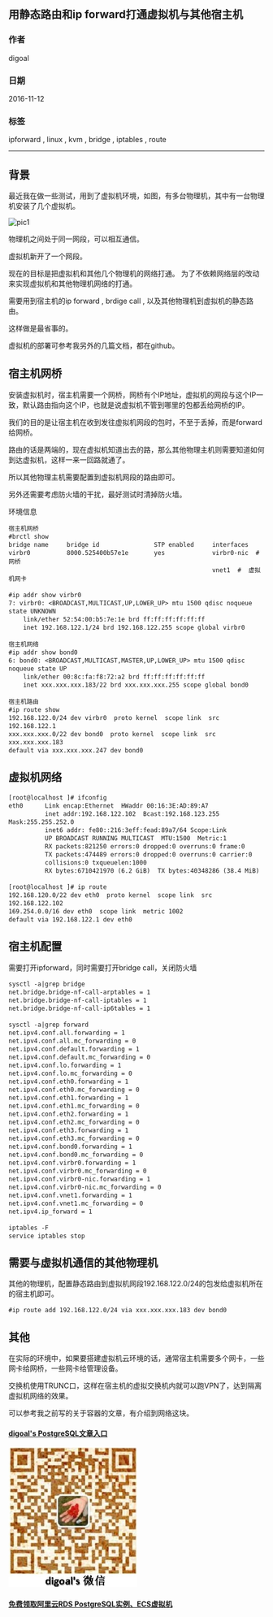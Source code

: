 ## 用静态路由和ip forward打通虚拟机与其他宿主机
                                              
### 作者                                             
digoal                                              
                                              
### 日期                                             
2016-11-12                                                     
                                              
### 标签                                            
ipforward , linux , kvm , bridge , iptables , route                                                                                
                                              
----                                            
                                              
## 背景   
最近我在做一些测试，用到了虚拟机环境，如图，有多台物理机，其中有一台物理机安装了几个虚拟机。  
  
![pic1](20161112_03_pic_001.png)  
  
物理机之间处于同一网段，可以相互通信。  
  
虚拟机新开了一个网段。  
  
现在的目标是把虚拟机和其他几个物理机的网络打通。  为了不依赖网络层的改动来实现虚拟机和其他物理机网络的打通。  
  
需要用到宿主机的ip forward , brdige call , 以及其他物理机到虚拟机的静态路由。  
  
这样做是最省事的。  
  
虚拟机的部署可参考我另外的几篇文档，都在github。  
  
## 宿主机网桥
安装虚拟机时，宿主机需要一个网桥，网桥有个IP地址，虚拟机的网段与这个IP一致，默认路由指向这个IP，也就是说虚拟机不管到哪里的包都丢给网桥的IP。  
  
我们的目的是让宿主机在收到发往虚拟机网段的包时，不至于丢掉，而是forward给网桥。  
  
路由的话是两端的，现在虚拟机知道出去的路，那么其他物理主机则需要知道如何到达虚拟机，这样一来一回路就通了。  
  
所以其他物理主机需要配置到虚拟机网段的路由即可。  
  
另外还需要考虑防火墙的干扰，最好测试时清掉防火墙。  
  
环境信息  
  
```
宿主机网桥
#brctl show
bridge name     bridge id               STP enabled     interfaces
virbr0          8000.525400b57e1e       yes             virbr0-nic  # 网桥
                                                        vnet1  #  虚拟机网卡  

#ip addr show virbr0
7: virbr0: <BROADCAST,MULTICAST,UP,LOWER_UP> mtu 1500 qdisc noqueue state UNKNOWN 
    link/ether 52:54:00:b5:7e:1e brd ff:ff:ff:ff:ff:ff
    inet 192.168.122.1/24 brd 192.168.122.255 scope global virbr0

宿主机网络
#ip addr show bond0
6: bond0: <BROADCAST,MULTICAST,MASTER,UP,LOWER_UP> mtu 1500 qdisc noqueue state UP 
    link/ether 00:8c:fa:f8:72:a2 brd ff:ff:ff:ff:ff:ff
    inet xxx.xxx.xxx.183/22 brd xxx.xxx.xxx.255 scope global bond0

宿主机路由
#ip route show
192.168.122.0/24 dev virbr0  proto kernel  scope link  src 192.168.122.1 
xxx.xxx.xxx.0/22 dev bond0  proto kernel  scope link  src xxx.xxx.xxx.183 
default via xxx.xxx.xxx.247 dev bond0 
```
  
## 虚拟机网络
```
[root@localhost ]# ifconfig
eth0      Link encap:Ethernet  HWaddr 00:16:3E:AD:89:A7  
          inet addr:192.168.122.102  Bcast:192.168.123.255  Mask:255.255.252.0
          inet6 addr: fe80::216:3eff:fead:89a7/64 Scope:Link
          UP BROADCAST RUNNING MULTICAST  MTU:1500  Metric:1
          RX packets:821250 errors:0 dropped:0 overruns:0 frame:0
          TX packets:474489 errors:0 dropped:0 overruns:0 carrier:0
          collisions:0 txqueuelen:1000 
          RX bytes:6710421970 (6.2 GiB)  TX bytes:40348286 (38.4 MiB)

[root@localhost ]# ip route
192.168.120.0/22 dev eth0  proto kernel  scope link  src 192.168.122.102 
169.254.0.0/16 dev eth0  scope link  metric 1002 
default via 192.168.122.1 dev eth0 
```
  
## 宿主机配置
需要打开ipforward，同时需要打开bridge call，关闭防火墙  
  
```
sysctl -a|grep bridge
net.bridge.bridge-nf-call-arptables = 1
net.bridge.bridge-nf-call-iptables = 1
net.bridge.bridge-nf-call-ip6tables = 1

sysctl -a|grep forward
net.ipv4.conf.all.forwarding = 1
net.ipv4.conf.all.mc_forwarding = 0
net.ipv4.conf.default.forwarding = 1
net.ipv4.conf.default.mc_forwarding = 0
net.ipv4.conf.lo.forwarding = 1
net.ipv4.conf.lo.mc_forwarding = 0
net.ipv4.conf.eth0.forwarding = 1
net.ipv4.conf.eth0.mc_forwarding = 0
net.ipv4.conf.eth1.forwarding = 1
net.ipv4.conf.eth1.mc_forwarding = 0
net.ipv4.conf.eth2.forwarding = 1
net.ipv4.conf.eth2.mc_forwarding = 0
net.ipv4.conf.eth3.forwarding = 1
net.ipv4.conf.eth3.mc_forwarding = 0
net.ipv4.conf.bond0.forwarding = 1
net.ipv4.conf.bond0.mc_forwarding = 0
net.ipv4.conf.virbr0.forwarding = 1
net.ipv4.conf.virbr0.mc_forwarding = 0
net.ipv4.conf.virbr0-nic.forwarding = 1
net.ipv4.conf.virbr0-nic.mc_forwarding = 0
net.ipv4.conf.vnet1.forwarding = 1
net.ipv4.conf.vnet1.mc_forwarding = 0
net.ipv4.ip_forward = 1

iptables -F
service iptables stop
```
  
## 需要与虚拟机通信的其他物理机
其他的物理机，配置静态路由到虚拟机网段192.168.122.0/24的包发给虚拟机所在的宿主机即可。  
  
```
#ip route add 192.168.122.0/24 via xxx.xxx.xxx.183 dev bond0
```
  
## 其他
在实际的环境中，如果要搭建虚拟机云环境的话，通常宿主机需要多个网卡，一些网卡给网桥，一些网卡给管理设备。  
  
交换机使用TRUNC口，这样在宿主机的虚拟交换机内就可以跑VPN了，达到隔离虚拟机网络的效果。  
  
可以参考我之前写的关于容器的文章，有介绍到网络这块。  
                         
                                      
  
  
  
  
  
  
  
  
  
  
  
  
  
  
  
#### [digoal's PostgreSQL文章入口](https://github.com/digoal/blog/blob/master/README.md "22709685feb7cab07d30f30387f0a9ae")
  
  
![digoal's weixin](../pic/digoal_weixin.jpg "f7ad92eeba24523fd47a6e1a0e691b59")
  
  
  
  
  
  
  
  
#### [免费领取阿里云RDS PostgreSQL实例、ECS虚拟机](https://www.aliyun.com/database/postgresqlactivity "57258f76c37864c6e6d23383d05714ea")
  
